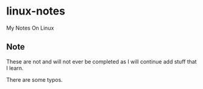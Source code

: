 # linux-notes
My Notes On Linux

## Note 
These are not and will not ever be completed as I will continue add stuff that I learn.

There are some typos.
